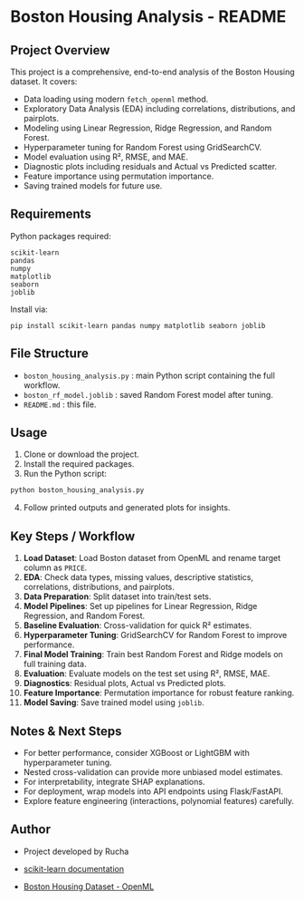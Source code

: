 # Boston Housing Analysis - README

## Project Overview

This project is a comprehensive, end-to-end analysis of the Boston Housing dataset. It covers:

* Data loading using modern `fetch_openml` method.
* Exploratory Data Analysis (EDA) including correlations, distributions, and pairplots.
* Modeling using Linear Regression, Ridge Regression, and Random Forest.
* Hyperparameter tuning for Random Forest using GridSearchCV.
* Model evaluation using R², RMSE, and MAE.
* Diagnostic plots including residuals and Actual vs Predicted scatter.
* Feature importance using permutation importance.
* Saving trained models for future use.

## Requirements

Python packages required:

```
scikit-learn
pandas
numpy
matplotlib
seaborn
joblib
```

Install via:

```
pip install scikit-learn pandas numpy matplotlib seaborn joblib
```

## File Structure

* `boston_housing_analysis.py` : main Python script containing the full workflow.
* `boston_rf_model.joblib` : saved Random Forest model after tuning.
* `README.md` : this file.

## Usage

1. Clone or download the project.
2. Install the required packages.
3. Run the Python script:

```bash
python boston_housing_analysis.py
```

4. Follow printed outputs and generated plots for insights.

## Key Steps / Workflow

1. **Load Dataset**: Load Boston dataset from OpenML and rename target column as `PRICE`.
2. **EDA**: Check data types, missing values, descriptive statistics, correlations, distributions, and pairplots.
3. **Data Preparation**: Split dataset into train/test sets.
4. **Model Pipelines**: Set up pipelines for Linear Regression, Ridge Regression, and Random Forest.
5. **Baseline Evaluation**: Cross-validation for quick R² estimates.
6. **Hyperparameter Tuning**: GridSearchCV for Random Forest to improve performance.
7. **Final Model Training**: Train best Random Forest and Ridge models on full training data.
8. **Evaluation**: Evaluate models on the test set using R², RMSE, MAE.
9. **Diagnostics**: Residual plots, Actual vs Predicted plots.
10. **Feature Importance**: Permutation importance for robust feature ranking.
11. **Model Saving**: Save trained model using `joblib`.

## Notes & Next Steps

* For better performance, consider XGBoost or LightGBM with hyperparameter tuning.
* Nested cross-validation can provide more unbiased model estimates.
* For interpretability, integrate SHAP explanations.
* For deployment, wrap models into API endpoints using Flask/FastAPI.
* Explore feature engineering (interactions, polynomial features) carefully.

## Author

* Project developed by Rucha



* [scikit-learn documentation](https://scikit-learn.org/stable/)
* [Boston Housing Dataset - OpenML](https://www.openml.org/d/531)
